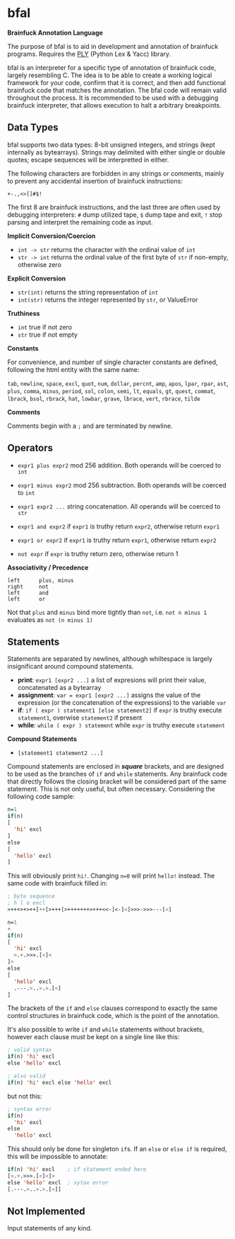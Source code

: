 # bfal #
**Brainfuck Annotation Language**

The purpose of bfal is to aid in development and annotation of brainfuck programs. Requires the [PLY](https://pypi.python.org/pypi/ply) (Python Lex & Yacc) library.

bfal is an interpreter for a specific type of annotation of brainfuck code, largely resembling C. The idea is to be able to create a working logical framework for your code, confirm that it is correct, and then add functional brainfuck code that matches the annotation. The bfal code will remain valid throughout the process. It is recommended to be used with a debugging brainfuck interpreter, that allows execution to halt a arbitrary breakpoints.

## Data Types ##

bfal supports two data types: 8-bit unsigned integers, and strings (kept internally as bytearrays). Strings may delimited with either single or double quotes; escape sequences will be interpretted in either.

The following characters are forbidden in any strings or comments, mainly to prevent any accidental insertion of brainfuck instructions:

`+-.,<>[]#$!`

The first 8 are brainfuck instructions, and the last three are often used by debugging interpreters: `#` dump utilized tape, `$` dump tape and exit, `!` stop parsing and interpret the remaining code as input.

**Implicit Conversion/Coercion**

* `int -> str` returns the character with the ordinal value of `int`
* `str -> int` returns the ordinal value of the first byte of `str` if non-empty, otherwise zero

**Explicit Conversion**

* `str(int)` returns the string representation of `int`
* `int(str)` returns the integer represented by `str`, or ValueError

**Truthiness**

* `int` true if not zero
* `str` true if not empty

**Constants**

For convenience, and number of single character constants are defined, following the html entity with the same name:

`tab`, `newline`, `space`, `excl`, `quot`, `num`, `dollar`, `percnt`, `amp`, `apos`, `lpar`, `rpar`, `ast`, `plus`, `comma`, `minus`, `period`, `sol`, `colon`, `semi`, `lt`, `equals`, `gt`, `quest`, `commat`, `lbrack`, `bsol`, `rbrack`, `hat`, `lowbar`, `grave`, `lbrace`, `vert`, `rbrace`, `tilde`

**Comments**

Comments begin with a `;` and are terminated by newline.

## Operators ##

* `expr1 plus expr2` mod 256 addition. Both operands will be coerced to `int`
* `expr1 minus expr2` mod 256 subtraction. Both operands will be coerced to `int`
* `expr1 expr2 ...` string concatenation. All operands will be coerced to `str`

* `expr1 and expr2` if `expr1` is truthy return `expr2`, otherwise return `expr1`
* `expr1 or expr2` if `expr1` is truthy return `expr1`, otherwise return `expr2`
* `not expr` if `expr` is truthy return zero, otherwise return 1

**Associativity / Precedence**

    left      plus, minus
    right     not
    left      and
    left      or

Not that `plus` and `minus` bind more tightly than `not`, i.e. `not n minus 1` evaluates as `not (n minus 1)`

## Statements ##

Statements are separated by newlines, although whiltespace is largely insignificant around compound statements.

* **print**: `expr1 [expr2 ...]` a list of expresions will print their value, concatenated as a bytearray
* **assignment**: `var = expr1 [expr2 ...]` assigns the value of the expression (or the concatenation of the expressions) to the variable `var`
* **if**: `if ( expr ) statement1 [else statement2]` if `expr` is truthy execute `statement1`, overwise `statement2` if present
* **while**: `while ( expr ) statement` while `expr` is truthy execute `statement`

**Compound Statements**

* `[statement1 statement2 ...]`

Compound statements are enclosed in **_square_** brackets, and are designed to be used as the branches of `if` and `while` statements. Any brainfuck code that directly follows the closing bracket will be considered part of the same statement. This is not only useful, but often necessary. Considering the following code sample:

```cl
n=1
if(n)
[
  'hi' excl
]
else
[
  'hello' excl
]
```

This will obviously print `hi!`. Changing `n=0` will print `hello!` instead. The same code with brainfuck filled in:

```cl
; byte sequence
; h l o excl
>+++>+>++[++[>+++[>+++++++>+++<<-]<-]<]>>>->>>---[<]

n=1
+
if(n)
[
  'hi' excl
  >.+.>>>.[<]<
]>
else
[
  'hello' excl
  .---.>..>.>.[<]
]
```

The brackets of the `if` and `else` clauses correspond to exactly the same control structures in brainfuck code, which is the point of the annotation.

It's also possible to write `if` and `while` statements without brackets, however each clause must be kept on a single line like this:

```cl
; valid syntax
if(n) 'hi' excl
else 'hello' excl

; also valid
if(n) 'hi' excl else 'hello' excl
```

but not this:

```cl
; syntax error
if(n)
  'hi' excl
else
  'hello' excl
```

This should only be done for singleton `if`s. If an `else` or `else if` is required, this will be impossible to annotate:

```cl
if(n) 'hi' excl    ; if statement ended here
[>.+.>>>.[<]<]>
else 'hello' excl  ; sytax error
[.---.>..>.>.[<]]
```

## Not Implemented ##

Input statements of any kind.
